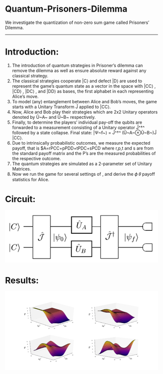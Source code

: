# Quantum-Prisoners-Dilemma
We investigate the quantization of non-zero sum game called Prisoners’ Dilemma.

------

# Introduction:

1.  The introduction of quantum strategies in Prisoner’s dilemma can remove the dilemma as well as ensure absolute reward against any classical strategy.
2.  The classical strategies cooperate |C⟩ and defect |D⟩ are used to represent the game’s quantum state as a vector in the space with |CC⟩ , |CD⟩ , |DC⟩ , and |DD⟩ as bases, the first alphabet in each representing Alice’s move.
3.  To model (any) entanglement between Alice and Bob’s moves, the game starts with a Unitary Transform Ĵ applied to |CC⟩.
4.  Now, Alice and Bob play their strategies which are 2x2 Unitary operators denoted by Û~A~ and Û~B~ respectively.
5.  Finally, to determine the players’ individual pay-off the qubits are forwarded to a measurement consisting of a Unitary operator Ĵ^†^ followed by a state collapse. Final state: |Ѱ~f~⟩ = Ĵ^†^ (Û~A~⊗Û~B~)Ĵ |CC⟩.
6.  Due to intrinsically probabilistic outcomes, we measure the expected payoff, that is $A=rPCC+pPDD+tPDC+sPCD where r,p,t and s are from the standard payoff matrix and the P’s are the measured probabilities of the respective outcome.
7.  The quantum strategies are simulated as a 2-parameter set of Unitary Matrices.
8.  Now we run the game for several settings of , and derive the 𝜙 𝜃 payoff statistics for Alice.

# Circuit:

![](./circuit.png)

# Results:

![](./result.png)

